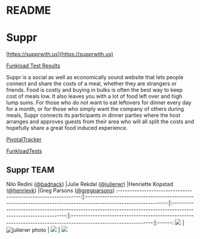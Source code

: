 README
==

# Suppr
[https://supprwith.us](https://supprwith.us)

[Funkload Test Results](http://suppr-funk.dyndns.org)

Suppr is a social as well as economically sound website that lets people connect and share the costs of a meal, whether they are strangers or friends. 
Food is costly and buying in bulks is often the best way to keep cost of meals low. It also leaves you with a lot of food left over and high lump sums. 
For those who do not want to eat leftovers for dinner every day for a month, or for those who simply want the company of others during meals, Suppr connects 
its participants in dinner parties where the host arranges and approves guests from their area who will all split the costs and hopefully share a great food induced experience.

[PivotalTracker](https://www.pivotaltracker.com/s/projects/1193866)

[FunkloadTests](https://github.com/badnack/Suppr-funkload.git)

## Suppr TEAM
Nilo Redini ([@badnack](https://github.com/badnack/))           |Julie Rekdal ([@julierwr](https://github.com/julierwr/))                     |Henriette Kopstad ([@henrievk](https://github.com/henrievk/))                     |Greg Parsons ([@gregparsons](https://github.com/gregparsons/))
:--------------------------------------------------------------:|:----------------------------------------------------------------------------------------------------------------:|:----------------------------------------------------------------------------------------------------------------:|:----------------------------------------------------------------------------------------------------------------:|:------:
![](https://avatars0.githubusercontent.com/u/1037156?v=2&s=140) |  ![julierwr photo](https://avatars0.githubusercontent.com/u/6633826?v=2&s=140) | ![](https://avatars2.githubusercontent.com/u/3776667?v=2&s=140) | ![](https://avatars0.githubusercontent.com/u/4780760?v=2&s=140)






